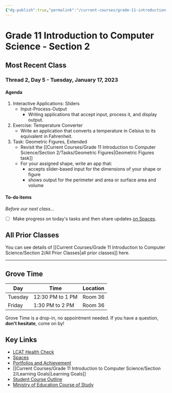 ```yaml
---
{"dg-publish":true,"permalink":"/current-courses/grade-11-introduction-to-computer-science/section-2/home/","dgHomeLink":false}
---
```


# Grade 11 Introduction to Computer Science - Section 2
## Most Recent Class

<div class="transclusion internal-embed is-loaded"><div class="markdown-embed">




### Thread 2, Day 5 - Tuesday, January 17, 2023

#### Agenda

1. Interactive Applications: Sliders
	- Input-Process-Output
		- Writing applications that accept input, process it, and display output.
2. Exercise: Temperature Converter
	-  Write an application that converts a temperature in Celsius to its equivalent in Fahrenheit.
3. Task: Geometric Figures, Extended
	- Revisit the [[Current Courses/Grade 11 Introduction to Computer Science/Section 2/Tasks/Geometric Figures|Geometric Figures task]]
	- For your assigned shape, write an app that:
		- accepts slider-based input for the dimensions of your shape or figure
		- shows output for the perimeter and area or surface area and volume
	  
#### To-do items
*Before our next class...*
- [ ] Make progress on today's tasks and then share updates [on Spaces](https://ca.spacesedu.com/).

</div></div>

## All Prior Classes
You can see details of [[Current Courses/Grade 11 Introduction to Computer Science/Section 2/All Prior Classes|all prior classes]] here.
___
## Grove Time

<div class="transclusion internal-embed is-loaded"><div class="markdown-embed">




Day|Time|Location
-|-|-
Tuesday|12:30 PM to 1 PM|Room 36
Friday|1:30 PM to 2 PM|Room 36

Grove Time is a drop-in, no appointment needed.
If you have a question, **don't hesitate**, come on by!

</div></div>

## Key Links

<div class="transclusion internal-embed is-loaded"><div class="markdown-embed">




- [LCAT Health Check](https://lcat.lcs.on.ca)
- [Spaces](https://ca.spacesedu.com/)
- [Portfolios and Achievement](https://www.russellgordon.ca/cs/learning-goals/introduction/)
- [[Current Courses/Grade 11 Introduction to Computer Science/Section 2/Learning Goals|Learning Goals]]
- [Student Course Outline](https://tinyurl.com/lcscs22-g11-sco)
- [Ministry of Education Course of Study](https://tinyurl.com/lcscs22-g11-mcs)

</div></div>
